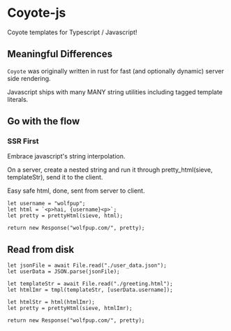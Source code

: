 # Coyote-js

Coyote templates for Typescript / Javascript!

## Meaningful Differences

`Coyote` was originally written in rust for fast (and optionally dynamic) server side rendering.

Javascript ships with many MANY string utilities including tagged template literals.

## Go with the flow

### SSR First

Embrace javascript's string interpolation.

On a server, create a nested string and run it through pretty_html(sieve, templateStr), send it to the client.

Easy safe html, done, sent from server to client.

```TS
let username = "wolfpup";
let html = `<p>hai, {username}<p>`;
let pretty = prettyHtml(sieve, html);

return new Response("wolfpup.com/", pretty);
```

## Read from disk

```TS
let jsonFile = await File.read("./user_data.json");
let userData = JSON.parse(jsonFile);

let templateStr = await File.read("./greeting.html");
let htmlImr = tmpl(templateStr, [userData.username]);

let htmlStr = html(htmlImr);
let pretty = prettyHtml(sieve, htmlImr);

return new Response("wolfpup.com/", pretty);
```
